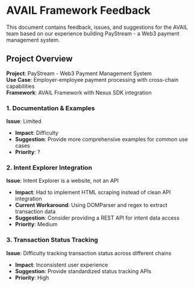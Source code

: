 # AVAIL Framework Feedback

This document contains feedback, issues, and suggestions for the AVAIL team based on our experience building PayStream - a Web3 payment management system.

## Project Overview

**Project**: PayStream - Web3 Payment Management System  
**Use Case**: Employer-employee payment processing with cross-chain capabilities  
**Framework**: AVAIL Framework with Nexus SDK integration  

### 1. Documentation & Examples

**Issue**: Limited 
- **Impact**: Difficulty 
- **Suggestion**: Provide more comprehensive examples for common use cases 
- **Priority**: ?



### 2. Intent Explorer Integration

**Issue**: Intent Explorer is a website, not an API
- **Impact**: Had to implement HTML scraping instead of clean API integration
- **Current Workaround**: Using DOMParser and regex to extract transaction data
- **Suggestion**: Consider providing a REST API for intent data access
- **Priority**: Medium

### 3. Transaction Status Tracking

**Issue**: Difficulty tracking transaction status across different chains
- **Impact**: Inconsistent user experience
- **Suggestion**: Provide standardized status tracking APIs
- **Priority**: High